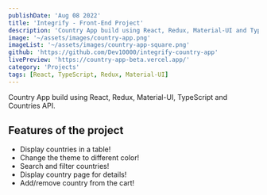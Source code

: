 ```yaml
---
publishDate: 'Aug 08 2022'
title: 'Integrify - Front-End Project'
description: 'Country App build using React, Redux, Material-UI and TypeScript.'
image: '~/assets/images/country-app.png'
imageList: '~/assets/images/country-app-square.png'
github: 'https://github.com/Dev10000/integrify-country-app'
livePreview: 'https://country-app-beta.vercel.app/'
category: 'Projects'
tags: [React, TypeScript, Redux, Material-UI]
---
```


Country App build using React, Redux, Material-UI, TypeScript and Countries API.

## Features of the project

- Display countries in a table!
- Change the theme to different color!
- Search and filter countries!
- Display country page for details!
- Add/remove country from the cart!

